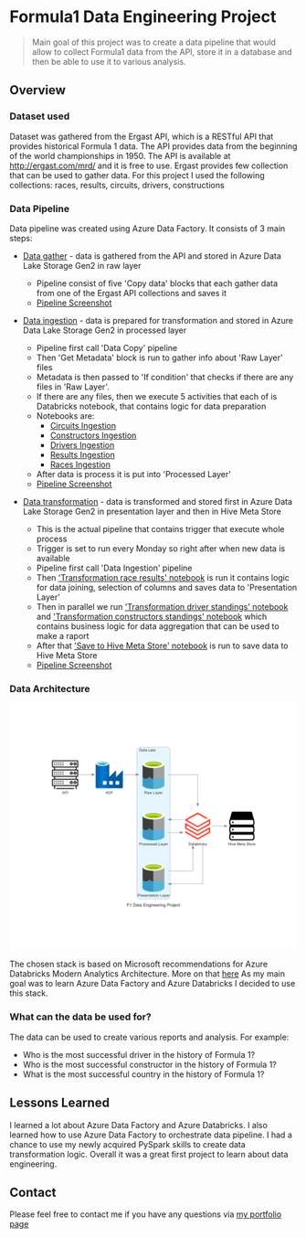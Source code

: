 # Formula1 Data Engineering Project

>Main goal of this project was to create a data pipeline that would allow to collect Formula1 data from the API, store it in a database and then be able to use it to various analysis.

## Overview

### Dataset used
Dataset was gathered from the Ergast API, which is a RESTful API that provides historical Formula 1 data. The API provides data from the beginning of the world championships in 1950. The API is available at http://ergast.com/mrd/ and it is free to use.
Ergast provides few collection that can be used to gather data. For this project I used the following collections: races, results, circuits, drivers, constructions

### Data Pipeline
Data pipeline was created using Azure Data Factory. It consists of 3 main steps:
- [Data gather](pipeline/Formula1%20Data%20Copy.json) - data is gathered from the API and stored in Azure Data Lake Storage Gen2 in raw layer
  - Pipeline consist of five 'Copy data' blocks that each gather data from one of the Ergast API collections and saves it 
  - [Pipeline Screenshot](images/data_gather.png)


- [Data ingestion](pipeline/Formula1%20Data%20Preparation.json) - data is prepared for transformation and stored in Azure Data Lake Storage Gen2 in processed layer
  - Pipeline first call 'Data Copy' pipeline
  - Then 'Get Metadata' block is run to gather info about 'Raw Layer' files
  - Metadata is then passed to 'If condition' that checks if there are any files in 'Raw Layer'. 
  - If there are any files, then we execute 5 activities that each of is Databricks notebook, that contains logic for data preparation
  - Notebooks are:
    - [Circuits Ingestion](notebooks/Circuits%20Ingestion.py) 
    - [Constructors Ingestion](notebooks/Constructors%20Ingestion.py)
    - [Drivers Ingestion](notebooks/Drivers%20Ingestion.py)
    - [Results Ingestion](notebooks/Results%20Ingestion.py)
    - [Races Ingestion](notebooks/Races%20Ingestion.py)
  - After data is process it is put into 'Processed Layer'
  - [Pipeline Screenshot](images/data_prep.png)
  

- [Data transformation](pipeline/Formula1%20Transformation%20Execution.json) - data is transformed and stored first in Azure Data Lake Storage Gen2 in presentation layer and then in Hive Meta Store
  - This is the actual pipeline that contains trigger that execute whole process
  - Trigger is set to run every Monday so right after when new data is available
  - Pipeline first call 'Data Ingestion' pipeline
  - Then ['Transformation race results' notebook](notebooks/Transformation%20Race%20Results.py) is run it contains logic for data joining, selection of columns and saves data to 'Presentation Layer'
  - Then in parallel we run ['Transformation driver standings' notebook](notebooks/Transformation%20Drivers%20Standings.py) and ['Transformation constructors standings' notebook](notebooks/Transformation%20Constructors%20Standings.py) which contains business logic for data aggregation that can be used to make a raport
  - After that ['Save to Hive Meta Store' notebook](notebooks/Save%20to%20Hive%20Meta%20Store.py) is run to save data to Hive Meta Store
  - [Pipeline Screenshot](images/data_transform.png)

### Data Architecture

![Architecture image](diagrams/f1_data_engineering_project.png)

The chosen stack is based on Microsoft recommendations for Azure Databricks Modern Analytics Architecture. 
More on that [here](https://learn.microsoft.com/en-us/azure/architecture/solution-ideas/media/azure-databricks-modern-analytics-architecture.svg#lightbox) 
As my main goal was to learn Azure Data Factory and Azure Databricks I decided to use this stack.

### What can the data be used for?
The data can be used to create various reports and analysis. For example:
- Who is the most successful driver in the history of Formula 1?
- Who is the most successful constructor in the history of Formula 1?
- What is the most successful country in the history of Formula 1?

## Lessons Learned

I learned a lot about Azure Data Factory and Azure Databricks. I also learned how to use Azure Data Factory to orchestrate data pipeline.
I had a chance to use my newly acquired PySpark skills to create data transformation logic.
Overall it was a great first project to learn about data engineering.

## Contact

Please feel free to contact me if you have any questions via [my portfolio page](https://lczerniawski.github.io)
